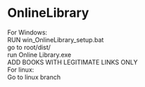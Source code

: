 # OnlineLibrary
For Windows:\
RUN win_OnlineLibrary_setup.bat\
go to root/dist/\
run Online Library.exe\
ADD BOOKS WITH LEGITIMATE LINKS ONLY
\
For linux:\
Go to linux branch
